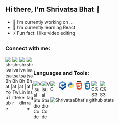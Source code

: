 ## Hi there, I'm Shrivatsa Bhat 👋

<!--
**shrivatsaBhat/shrivatsaBhat** is a ✨ _special_ ✨ repository because its `README.md` (this file) appears on your GitHub profile.

### I'm a Student and Developer!
-->

- 🔭 I’m currently working on ...
- 🌱 I’m currently learning React
- ⚡ Fun fact: I like video editing


### Connect with me:

<!--[<img align="left" alt="" width="22px" src="https://raw.githubusercontent.com/iconic/open-iconic/master/svg/globe.svg" />][website]-->

[<img align="left" alt="shrivatsaBhat | YouTube" width="22px" src="https://cdn.jsdelivr.net/npm/simple-icons@v3/icons/youtube.svg" />][youtube]
[<img align="left" alt="shrivatsaBhat | Twitter" width="22px" src="https://cdn.jsdelivr.net/npm/simple-icons@v3/icons/twitter.svg" />][twitter]
[<img align="left" alt="shrivatsaBhat | LinkedIn" width="22px" src="https://cdn.jsdelivr.net/npm/simple-icons@v3/icons/linkedin.svg" />][linkedin]
[<img align="left" alt="shrivatsaBhat | Instagram" width="22px" src="https://cdn.jsdelivr.net/npm/simple-icons@v3/icons/instagram.svg" />][instagram]

<br />

### Languages and Tools:

[<img align="left" alt="Visual Studio Code" width="26px" src="https://img.icons8.com/fluent/48/000000/visual-studio-code-2019.png" />][vscode]
[<img align="left" alt="Visual Studio Code" width="26px" src="https://img.icons8.com/color/48/000000/arduino.png" />][arduino]
[<img align="left" alt="C" width="26px" src="https://img.icons8.com/color/48/000000/c-programming.png" />][website]
[<img align="left" alt="C++" width="26px" src="https://raw.githubusercontent.com/github/explore/80688e429a7d4ef2fca1e82350fe8e3517d3494d/topics/cpp/cpp.png" />][website]
[<img align="left" alt="PYTHON" width="26px" src="https://raw.githubusercontent.com/github/explore/80688e429a7d4ef2fca1e82350fe8e3517d3494d/topics/python/python.png" />][website]
[<img align="left" alt="HTML5" width="26px" src="https://raw.githubusercontent.com/github/explore/80688e429a7d4ef2fca1e82350fe8e3517d3494d/topics/html/html.png" />][website]
[<img align="left" alt="CSS3" width="26px" src="https://raw.githubusercontent.com/github/explore/80688e429a7d4ef2fca1e82350fe8e3517d3494d/topics/css/css.png" />][website]
[<img align="left" alt="CSS3" width="26px" src="https://img.icons8.com/color/48/000000/javascript.png" />][website] 
[<img align="left" alt="CSS3" width="26px" src="https://img.icons8.com/color/48/000000/react-native.png"/>][website]

<br />
<br />

![ShrivatsaBhat's github stats]( https://github-readme-stats-ssggoku.vercel.app/api/?username=shrivatsaBhat)

[website]: https://www.google.in/
[twitter]: https://twitter.com/VatsaPolali
[youtube]: https://www.youtube.com/channel/UCfFlXx_F3u5C8FdFmmKP76w/featured?view_as=subscriber
[instagram]: https://instagram.com/
[linkedin]: https://linkedin.com/in/pshrivatsabhat
[icon]: https://icons8.com/
[vscode]: https://code.visualstudio.com/
[arduino]: https://www.arduino.cc/
